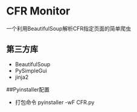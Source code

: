 # CFR Monitor
一个利用BeautifulSoup解析CFR指定页面的简单爬虫

## 第三方库
- BeautifulSoup
- PySimpleGui
- jinja2

##Pyinstaller配置
- 打包命令 pyinstaller -wF CFR.py